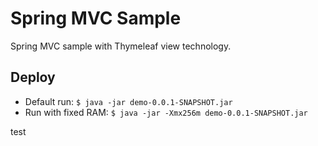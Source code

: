 # Spring MVC Sample

Spring MVC sample with Thymeleaf view technology.

## Deploy

* Default run:
```$ java -jar demo-0.0.1-SNAPSHOT.jar```
* Run with fixed RAM:
```$ java -jar -Xmx256m demo-0.0.1-SNAPSHOT.jar```

test